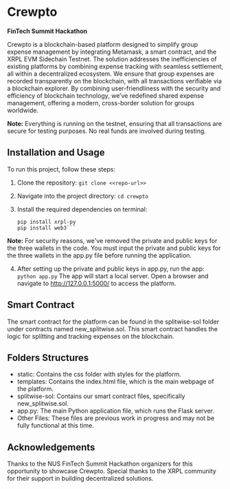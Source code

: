 # Crewpto

**FinTech Summit Hackathon**

Crewpto is a blockchain-based platform designed to simplify group expense management by integrating Metamask, a smart contract, and the XRPL EVM Sidechain Testnet. The solution addresses the inefficiencies of existing platforms by combining expense tracking with seamless settlement, all within a decentralized ecosystem. We ensure that group expenses are recorded transparently on the blockchain, with all transactions verifiable via a blockchain explorer. By combining user-friendliness with the security and efficiency of blockchain technology, we’ve redefined shared expense management, offering a modern, cross-border solution for groups worldwide.

**Note:** Everything is running on the testnet, ensuring that all transactions are secure for testing purposes. No real funds are involved during testing.

## Installation and Usage
To run this project, follow these steps:

1. Clone the repository:
   `git clone <<repo-url>>`

2. Navigate into the project directory:
   `cd crewpto`

3. Install the required dependencies on terminal:
   ```pip install flask
   pip install xrpl-py
   pip install web3```

**Note:** For security reasons, we've removed the private and public keys for the three wallets in the code. You must input the private and public keys for the three wallets in the app.py file before running the application.

4. After setting up the private and public keys in app.py, run the app:
   `python app.py`
The app will start a local server. Open a browser and navigate to http://127.0.0.1:5000/ to access the platform.

## Smart Contract

The smart contract for the platform can be found in the splitwise-sol folder under contracts named new_splitwise.sol. This smart contract handles the logic for splitting and tracking expenses on the blockchain.

## Folders Structures

- static: Contains the css folder with styles for the platform.
- templates: Contains the index.html file, which is the main webpage of the platform.
- splitwise-sol: Contains our smart contract files, specifically new_splitwise.sol.
- app.py: The main Python application file, which runs the Flask server.
- Other Files: These files are previous work in progress and may not be fully functional at this time.

## Acknowledgements

Thanks to the NUS FinTech Summit Hackathon organizers for this opportunity to showcase Crewpto.
Special thanks to the XRPL community for their support in building decentralized solutions.

   
